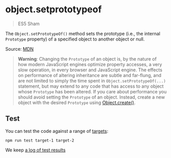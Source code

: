 # object.setprototypeof

> ES5 Sham

The `Object.setPrototypeOf()` method sets the prototype (i.e., the internal `Prototype` property) of a specified object to another object or null.

Source: [MDN](https://developer.mozilla.org/en-US/docs/Web/JavaScript/Reference/Global_Objects/Object/setPrototypeOf)

> __Warning__: Changing the `Prototype` of an object is, by the nature of how modern JavaScript engines optimize property accesses, a very slow operation, in every browser and JavaScript engine. The effects on performance of altering inheritance are subtle and far-flung, and are not limited to simply the time spent in `Object.setPrototypeOf(...)` statement, but may extend to any code that has access to any object whose `Prototype` has been altered. If you care about performance you should avoid setting the `Prototype` of an object. Instead, create a new object with the desired `Prototype` using [Object.create()](../object.create).

## Test

You can test the code against a range of [targets](https://github.com/nbqx/fakestk/blob/master/resources/versions.json):

    npm run test target-1 target-2

We keep [a log of test results](./test/results_log.md)
